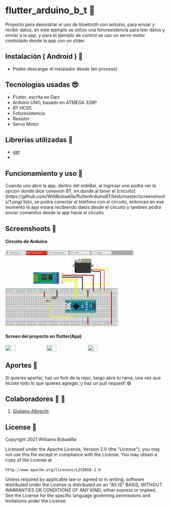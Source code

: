 # flutter_arduino_b_t :rocket:

Proyecto para demostrar el uso de bluetooth con arduino, para enviar y recibir datos, en este ejemplo se utilizo una fororesistencia para leer datos y enviar a la app, y para el ejemplo de control se uso un servo motor controlado desde la app con un slider.

## Instalación ( Android ) :dvd:

- Podes descargar el instalador desde (en proceso)

## Tecnologías usadas :sunglasses:

- Flutter, escrita en Dart
- Arduino UNO, basado en ATMEGA 328P
- BT HC05
- Fotoresistencia
- Resistor
- Servo Motor

## Librerías utilizadas :nut_and_bolt:

- [get](https://pub.dev/packages/get)
- []()

## Funcionamiento y uso :wrench:

<p> Cuando uno abre la app, dentro del sideBar, al ingresar uno podra ver la opcion donde dice conexion BT, en donde al tener el [circuito](https://github.com/WilliBobadilla/flutterArduinoBT/blob/master/screenshoots/1.png) listo, se podra conectar el telefono con el circuito, entonces en ese momento la app estara recibiendo datos desde el circuito y tambien podra enviar comandos desde la app hacia el circuito</p>

## Screenshoots :iphone:

#### Circuito de Arduino

<p float="left">
<img src="https://github.com/WilliBobadilla/flutterArduinoBT/blob/master/screenshoots/1.png"  width="80%" height="50%" />
</p>

#### Screen del proyecto en flutter(App)

<p float="left">
<img src="https://github.com/WilliBobadilla/flutterArduinoBT/blob/master/screenshoots/2.png"  width="25%" height="35%" />
<img src="https://github.com/WilliBobadilla/flutterArduinoBT/blob/master/screenshoots/3.png"  width="25%" height="35%" />
<img src="https://github.com/WilliBobadilla/flutterArduinoBT/blob/master/screenshoots/4.png"  width="25%" height="35%" />
</p>

## Aportes :muscle:

Si quieres aportar, haz un fork de la repo, luego abre tu rama, una vez que hiciste todo lo que quieres agregar, y haz un pull request! :smile:

## Colaboradores :man: :woman:

1. [Giuliano Albrecht](https://github.com/giullianocht)

## License :page_facing_up:

Copyright 2021 Williams Bobadilla

Licensed under the Apache License, Version 2.0 (the "License");
you may not use this file except in compliance with the License.
You may obtain a copy of the License at

    http://www.apache.org/licenses/LICENSE-2.0

Unless required by applicable law or agreed to in writing, software
distributed under the License is distributed on an "AS IS" BASIS,
WITHOUT WARRANTIES OR CONDITIONS OF ANY KIND, either express or implied.
See the License for the specific language governing permissions and
limitations under the License.
